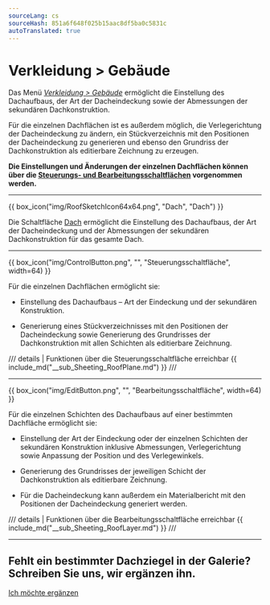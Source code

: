 ```yaml
---
sourceLang: cs
sourceHash: 851a6f648f025b15aac8df5ba0c5831c
autoTranslated: true
---
```


<h1>Verkleidung &gt; Gebäude</h1>

  <p>Das Menü <u><i>Verkleidung &gt; Gebäude</i></u> ermöglicht die Einstellung des Dachaufbaus, der Art der Dacheindeckung sowie der Abmessungen der sekundären Dachkonstruktion.</p>

  <p>Für die einzelnen Dachflächen ist es außerdem möglich, die Verlegerichtung der Dacheindeckung zu ändern, ein Stückverzeichnis mit den Positionen der Dacheindeckung zu generieren und ebenso den Grundriss der Dachkonstruktion als editierbare Zeichnung zu erzeugen.</p>

  <p><b>Die Einstellungen und Änderungen der einzelnen Dachflächen können über die <u>Steuerungs- und Bearbeitungsschaltflächen</u> vorgenommen werden.</b></p>

  <hr class="main"> <!-- Vodorovná čára jako oddělovač sekce -->

  {{ box_icon("img/RoofSketchIcon64x64.png", "Dach", "Dach") }}

  <p>Die Schaltfläche <u>Dach</u> ermöglicht die Einstellung des Dachaufbaus, der Art der Dacheindeckung und der Abmessungen der sekundären Dachkonstruktion für das gesamte Dach.</p>

  <hr class="main"> <!-- Vodorovná čára jako oddělovač sekce -->

{{ box_icon("img/ControlButton.png", "", "Steuerungsschaltfläche", width=64) }}

<p>Für die einzelnen Dachflächen ermöglicht sie:</p>

<ul>
  <li><p>Einstellung des Dachaufbaus – Art der Eindeckung und der sekundären Konstruktion.</p></li>
  <li><p>Generierung eines Stückverzeichnisses mit den Positionen der Dacheindeckung sowie Generierung des Grundrisses der Dachkonstruktion mit allen Schichten als editierbare Zeichnung.</p></li>
</ul>

/// details | Funktionen über die Steuerungsschaltfläche erreichbar
{{ include_md("__sub_Sheeting_RoofPlane.md") }}
///



<hr class="main"> <!-- Vodorovná čára jako oddělovač sekce -->

{{ box_icon("img/EditButton.png", "", "Bearbeitungsschaltfläche", width=64) }}

<p>Für die einzelnen Schichten des Dachaufbaus auf einer bestimmten Dachfläche ermöglicht sie:</p>

<ul>
  <li><p>Einstellung der Art der Eindeckung oder der einzelnen Schichten der sekundären Konstruktion inklusive Abmessungen, Verlegerichtung sowie Anpassung der Position und des Verlegewinkels.</p></li>
  <li><p>Generierung des Grundrisses der jeweiligen Schicht der Dachkonstruktion als editierbare Zeichnung.</p></li>
  <li><p>Für die Dacheindeckung kann außerdem ein Materialbericht mit den Positionen der Dacheindeckung generiert werden.</p></li>
</ul>

/// details | Funktionen über die Bearbeitungsschaltfläche erreichbar
{{ include_md("__sub_Sheeting_RoofLayer.md") }}
///


<hr class="main"> <!-- Vodorovná čára jako oddělovač sekce -->

<h2>Fehlt ein bestimmter Dachziegel in der Galerie? Schreiben Sie uns, wir ergänzen ihn.</h2>
<a href="mailto:jiri.podval@histruct.com?subject=Anfrage zum HiStruct Gebäudekonfigurator" class="btn">
  Ich möchte ergänzen
</a>

<!-- product: HiStruct Roofs -->